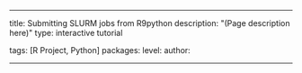 ---

title: Submitting SLURM jobs from R9python
description: "(Page description here)"
type: interactive tutorial

tags: [R Project, Python]
packages: 
level: 
author: 

---